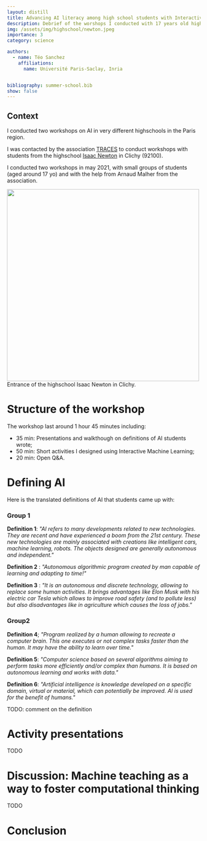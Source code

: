 ```yaml
---
layout: distill
title: Advancing AI literacy among high school students with Interactive Machine Learning 
description: Debrief of the worshops I conducted with 17 years old high school students in 2021 and 2022. In collaboration with the association TRACES.
img: /assets/img/highschool/newton.jpeg
importance: 3
category: science

authors:
  - name: Téo Sanchez
    affiliations:
      name: Université Paris-Saclay, Inria


bibliography: summer-school.bib
show: false
---
```


## Context

I conducted two workshops on AI in very different highschools in the Paris region. 

I  was contacted by the association [TRACES](https://www.groupe-traces.fr/?lang=en) to conduct workshops with students from the highschool [Isaac Newton](https://www.lycee-newton.fr/) in Clichy (92100).

I conducted two workshops in may 2021, with small groups of students (aged around  17 yo) and with the help from Arnaud Malher from the association.

<div class="row justify-content-sm-center">
    <img class="img-fluid rounded z-depth-1" src="{{ '/assets/img/highschool/newton.jpeg' | relative_url }}" alt="" title="example image" width="500"/>
</div>
<div class="caption">
    Entrance of the highschool Isaac Newton in Clichy.
</div>

# Structure of the workshop

The workshop last around 1 hour 45 minutes including:

- 35 min: Presentations and walkthough on definitions of AI students wrote;
- 50 min: Short activities I designed using Interactive Machine Learning;
- 20 min: Open Q&A.

# Defining AI

Here is the translated definitions of AI that students came up with:

### Group 1

**Definition 1**: *"AI refers to many developments related to new technologies. They are recent and have experienced a boom from the 21st century. These new technologies are mainly associated with creations like intelligent cars, machine learning, robots. The objects designed are generally autonomous and independent."*

**Definition 2** : *"Autonomous algorithmic program created by man capable of learning and adapting to time!"*

**Definition 3** : *"It is an autonomous and discrete technology, allowing to replace some human activities. It brings advantages like Elon Musk with his electric car Tesla which allows to improve road safety (and to pollute less) but also disadvantages like in agriculture which causes the loss of jobs."*

### Group2

**Definition 4**; *"Program realized by a human allowing to recreate a computer brain. This one executes or not complex tasks faster than the human. It may have the ability to learn over time."*

**Definition 5**: *"Computer science based on several algorithms aiming to perform tasks more efficiently and/or complex than humans. It is based on autonomous learning and works with data."*

**Definition 6**: *"Artificial intelligence is knowledge developed on a specific domain, virtual or material, which can potentially be improved. AI is used for the benefit of humans."*

TODO: comment on the definition

# Activity presentations

TODO

# Discussion:  Machine teaching as a way to foster computational thinking

TODO

# Conclusion